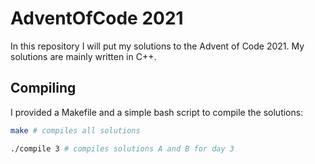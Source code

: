 # AdventOfCode 2021

In this repository I will put my solutions to the Advent of Code 2021.
My solutions are mainly written in C++.


## Compiling

I provided a Makefile and a simple bash script to compile the solutions:

```bash
make # compiles all solutions
```

```bash
./compile 3 # compiles solutions A and B for day 3
```